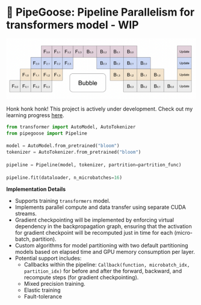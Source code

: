 # 🚧 PipeGoose: Pipeline Parallelism for transformers model - WIP

![pipeline](pipeline.png)

Honk honk honk! This project is actively under development. Check out my learning progress [here](https://twitter.com/xariusrke/status/1667999818554413057).


``` python
from transformer import AutoModel, AutoTokenizer
from pipegoose import Pipeline

model = AutoModel.from_pretrained("bloom")
tokenizer = AutoTokenizer.from_pretrained("bloom")

pipeline = Pipeline(model, tokenizer, partrition=partrition_func)

pipeline.fit(dataloader, n_microbatches=16)
```

**Implementation Details**

- Supports training `transformers` model.
- Implements parallel compute and data transfer using separate CUDA streams.
- Gradient checkpointing will be implemented by enforcing virtual dependency in the backpropagation graph, ensuring that the activation for gradient checkpoint will be recomputed just in time for each (micro-batch, partition).
- Custom algorithms for model partitioning with two default partitioning models based on elapsed time and GPU memory consumption per layer.
- Potential support includes:
    - Callbacks within the pipeline: `Callback(function, microbatch_idx, partition_idx)` for before and after the forward, backward, and recompute steps (for gradient checkpointing).
    - Mixed precision training.
    - Elastic training
    - Fault-tolerance